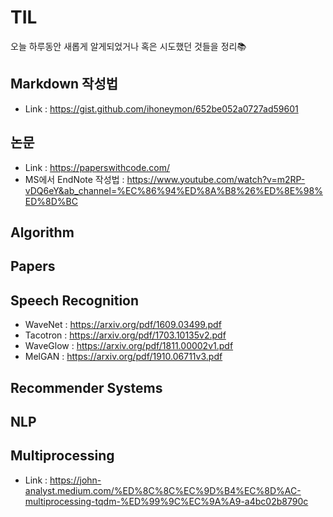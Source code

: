 # TIL
오늘 하루동안 새롭게 알게되었거나 혹은 시도했던 것들을 정리📚

## Markdown 작성법
* Link : https://gist.github.com/ihoneymon/652be052a0727ad59601

## 논문
* Link : https://paperswithcode.com/
* MS에서 EndNote 작성법 : https://www.youtube.com/watch?v=m2RP-vDQ6eY&ab_channel=%EC%86%94%ED%8A%B8%26%ED%8E%98%ED%8D%BC

## Algorithm

## Papers

## Speech Recognition
* WaveNet : https://arxiv.org/pdf/1609.03499.pdf
* Tacotron : https://arxiv.org/pdf/1703.10135v2.pdf
* WaveGlow : https://arxiv.org/pdf/1811.00002v1.pdf
* MelGAN : https://arxiv.org/pdf/1910.06711v3.pdf

## Recommender Systems

## NLP
## Multiprocessing
* Link : https://john-analyst.medium.com/%ED%8C%8C%EC%9D%B4%EC%8D%AC-multiprocessing-tqdm-%ED%99%9C%EC%9A%A9-a4bc02b8790c
